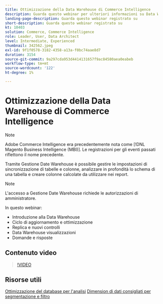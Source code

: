 ```yaml
---
title: Ottimizzazione della Data Warehouse di Commerce Intelligence
description: Guarda questo webinar per ulteriori informazioni su Data Warehouse Manager.
landing-page-description: Guarda questo webinar registrato su
short-description: Guarda questo webinar registrato su
kt: 10403
solution: Commerce, Commerce Intelligence
role: Leader, User, Data Architect
level: Intermediate, Experienced
thumbnail: 342562.jpeg
exl-id: 9f1f0578-3182-4358-a13a-f0bc74aae8d7
duration: 3154
source-git-commit: 9a297cda953d4414131657f9ac84580aea0eabeb
workflow-type: tm+mt
source-wordcount: '122'
ht-degree: 1%

---
```


# Ottimizzazione della Data Warehouse di Commerce Intelligence

>[!NOTE]
>
>Adobe Commerce Intelligence era precedentemente nota come [!DNL Magento Business Intelligence (MBI)]. Le registrazioni per gli eventi passati riflettono il nome precedente.

Tramite Gestione Date Warehouse è possibile gestire le impostazioni di sincronizzazione di tabelle e colonne, analizzare in profondità lo schema di una tabella e creare colonne calcolate da utilizzare nei report.

>[!NOTE]
>
>L&#39;accesso a Gestione Date Warehouse richiede le autorizzazioni di amministratore.

In questo webinar:

- Introduzione alla Data Warehouse
- Ciclo di aggiornamento e ottimizzazione
- Replica e nuovi controlli
- Data Warehouse visualizzazioni
- Domande e risposte

## Contenuto video

>[!VIDEO](https://video.tv.adobe.com/v/342562?quality=12&learn=on)

## Risorse utili

[Ottimizzazione del database per l&#39;analisi](https://experienceleague.adobe.com/docs/commerce-business-intelligence/mbi/best-practices/data/opt-db-analysis.html)
[Dimension di dati consigliati per segmentazione e filtro](https://experienceleague.adobe.com/docs/commerce-business-intelligence/mbi/best-practices/data/segment-filter.html)
